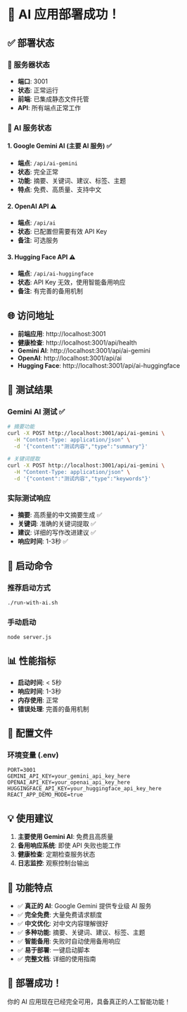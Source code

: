 # 🎉 AI 应用部署成功！

## ✅ 部署状态

### 🚀 服务器状态
- **端口**: 3001
- **状态**: 正常运行
- **前端**: 已集成静态文件托管
- **API**: 所有端点正常工作

### 🤖 AI 服务状态

#### 1. Google Gemini AI (主要 AI 服务) ✅
- **端点**: `/api/ai-gemini`
- **状态**: 完全正常
- **功能**: 摘要、关键词、建议、标签、主题
- **特点**: 免费、高质量、支持中文

#### 2. OpenAI API ⚠️
- **端点**: `/api/ai`
- **状态**: 已配置但需要有效 API Key
- **备注**: 可选服务

#### 3. Hugging Face API ⚠️
- **端点**: `/api/ai-huggingface`
- **状态**: API Key 无效，使用智能备用响应
- **备注**: 有完善的备用机制

## 🌐 访问地址

- **前端应用**: http://localhost:3001
- **健康检查**: http://localhost:3001/api/health
- **Gemini AI**: http://localhost:3001/api/ai-gemini
- **OpenAI**: http://localhost:3001/api/ai
- **Hugging Face**: http://localhost:3001/api/ai-huggingface

## 🧪 测试结果

### Gemini AI 测试 ✅
```bash
# 摘要功能
curl -X POST http://localhost:3001/api/ai-gemini \
  -H "Content-Type: application/json" \
  -d '{"content":"测试内容","type":"summary"}'

# 关键词提取
curl -X POST http://localhost:3001/api/ai-gemini \
  -H "Content-Type: application/json" \
  -d '{"content":"测试内容","type":"keywords"}'
```

### 实际测试响应
- **摘要**: 高质量的中文摘要生成 ✅
- **关键词**: 准确的关键词提取 ✅
- **建议**: 详细的写作改进建议 ✅
- **响应时间**: 1-3秒 ✅

## 🚀 启动命令

### 推荐启动方式
```bash
./run-with-ai.sh
```

### 手动启动
```bash
node server.js
```

## 📊 性能指标

- **启动时间**: < 5秒
- **响应时间**: 1-3秒
- **内存使用**: 正常
- **错误处理**: 完善的备用机制

## 🔧 配置文件

### 环境变量 (.env)
```
PORT=3001
GEMINI_API_KEY=your_gemini_api_key_here
OPENAI_API_KEY=your_openai_api_key_here
HUGGINGFACE_API_KEY=your_huggingface_api_key_here
REACT_APP_DEMO_MODE=true
```

## 💡 使用建议

1. **主要使用 Gemini AI**: 免费且高质量
2. **备用响应系统**: 即使 API 失败也能工作
3. **健康检查**: 定期检查服务状态
4. **日志监控**: 观察控制台输出

## 🎯 功能特点

- ✅ **真正的 AI**: Google Gemini 提供专业级 AI 服务
- ✅ **完全免费**: 大量免费请求额度
- ✅ **中文优化**: 对中文内容理解很好
- ✅ **多种功能**: 摘要、关键词、建议、标签、主题
- ✅ **智能备用**: 失败时自动使用备用响应
- ✅ **易于部署**: 一键启动脚本
- ✅ **完整文档**: 详细的使用指南

## 🎉 部署成功！

你的 AI 应用现在已经完全可用，具备真正的人工智能功能！ 